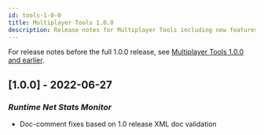 ```yaml
---
id: tools-1-0-0
title: Multiplayer Tools 1.0.0
description: Release notes for Multiplayer Tools including new features, updates, bug fixes, known issues, and information to help you upgrade.
---
```


For release notes before the full 1.0.0 release, see [Multiplayer Tools 1.0.0 and earlier](release-1.0.0-pre.md).

## [1.0.0] - 2022-06-27

### *Runtime Net Stats Monitor*
- Doc-comment fixes based on 1.0 release XML doc validation 